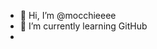 - 👋 Hi, I’m @mocchieeee
- 🌱 I’m currently learning GitHub
- 
<!---
mocchieeee/mocchieeee is a ✨ special ✨ repository because its `README.md` (this file) appears on your GitHub profile.
You can click the Preview link to take a look at your changes.
--->
